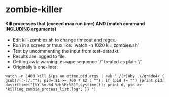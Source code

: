 zombie-killer
=============
#### Kill processes that (exceed max run time) AND (match command INCLUDING arguments) ####

- Edit kill-zombies.sh to change timeout and regex.
- Run in a screen or tmux like: 'watch -n 1020 kill_zombies.sh'
- Test by uncommenting the input from test-data.txt.
- Results are logged to file.
- Getting awk: warning: escape sequence \`\/' treated as plain \`/'
- Originally a one-liner:
```
watch -n 1400 kill $(ps ao etime,pid,args | awk ' /[r]uby .\/grade4/ { gsub(/[:-]/,""); pid=($1 >= 700 ? $2 : ""); if (pid != "") {print pid; d=strftime("[%Y-%m-%d %H:%M:%S]",systime()); print d, pid >> "killing_zombie_process_list.log"; }} ')
```


